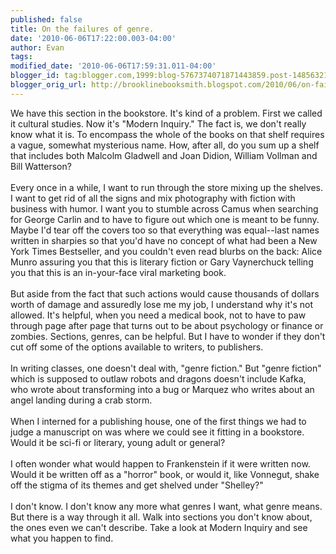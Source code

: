```yaml
---
published: false
title: On the failures of genre.
date: '2010-06-06T17:22:00.003-04:00'
author: Evan
tags: 
modified_date: '2010-06-06T17:59:31.011-04:00'
blogger_id: tag:blogger.com,1999:blog-5767374071871443859.post-1485632144985866593
blogger_orig_url: http://brooklinebooksmith.blogspot.com/2010/06/on-failures-of-genre.html
---
```


We have this section in the bookstore. It's kind of a problem. First we called it cultural studies. Now it's "Modern Inquiry." The fact is, we don't really know what it is. To encompass the whole of the books on that shelf requires a vague, somewhat mysterious name. How, after all, do you sum up a shelf that includes both Malcolm Gladwell and Joan Didion, William Vollman and Bill Watterson?<br /><br />Every once in a while, I want to run through the store mixing up the shelves. I want to get rid of all the signs and mix photography with fiction with business with humor. I want you to stumble across Camus when searching for George Carlin and to have to figure out which one is meant to be funny. Maybe I'd tear off the covers too so that everything was equal--last names written in sharpies so that you'd have no concept of what had been a New York Times Bestseller, and you couldn't even read blurbs on the back: Alice Munro assuring you that this is literary fiction or Gary Vaynerchuck telling you that this is an in-your-face viral marketing book.<br /><br />But aside from the fact that such actions would cause thousands of dollars worth of damage and assuredly lose me my job, I understand why it's not allowed. It's helpful, when you need a medical book, not to have to paw through page after page that turns out to be about psychology or finance or zombies. Sections, genres, can be helpful. But I have to wonder if they don't cut off some of the options available to writers, to publishers.<br /><br />In writing classes, one doesn't deal with, "genre fiction." But "genre fiction" which is supposed to outlaw robots and dragons doesn't include Kafka, who wrote about transforming into a bug or Marquez who writes about an angel landing during a crab storm.<br /><br />When I interned for a publishing house, one of the first things we had to judge a manuscript on was where we could see it fitting in a bookstore. Would it be sci-fi or literary, young adult or general?<br /><br />I often wonder what would happen to Frankenstein if it were written now. Would it be written off as a "horror" book, or would it, like Vonnegut, shake off the stigma of its themes and get shelved under "Shelley?"<br /><br />I don't know. I don't know any more what genres I want, what genre means. But there is a way through it all. Walk into sections you don't know about, the ones even we can't describe. Take a look at Modern Inquiry and see what you happen to find.